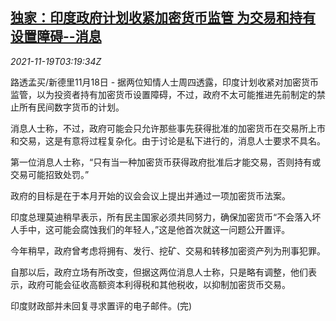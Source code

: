 <!--1637292662000-->
[独家：印度政府计划收紧加密货币监管 为交易和持有设置障碍--消息](https://cn.reuters.com/article/india-cryptocurrency-regulation-1118-thu-idCNKBS2I4077)
------

<div><i>2021-11-19T03:19:34Z</i></div><p>路透孟买/新德里11月18日 - 据两位知情人士周四透露，印度计划收紧对加密货币监管，以为投资者持有加密货币设置障碍，不过，政府不太可能推进先前制定的禁止所有民间数字货币的计划。</p><p>消息人士称，不过，政府可能会只允许那些事先获得批准的加密货币在交易所上市和交易，这是有意将过程复杂化。由于讨论是私下进行的，消息人士要求不具名。</p><p>第一位消息人士称，“只有当一种加密货币获得政府批准后才能交易，否则持有或交易可能招致处罚。”</p><p>政府的目标是在于本月开始的议会会议上提出并通过一项加密货币法案。</p><p>印度总理莫迪稍早表示，所有民主国家必须共同努力，确保加密货币“不会落入坏人手中，这可能会腐蚀我们的年轻人，”这是他首次就这一问题公开置评。</p><p>今年稍早，政府曾考虑将拥有、发行、挖矿、交易和转移加密资产列为刑事犯罪。</p><p>自那以后，政府立场有所改变，但据这两位消息人士称，只是略有调整，他们表示，政府可能会征收高额资本利得税和其他税收，以抑制加密货币交易。</p><p>印度财政部并未回复寻求置评的电子邮件。(完)</p>
